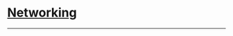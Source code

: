 # [Networking]

---

[Networking]:https://fedoramagazine.org/managing-network-interfaces-and-firewalld-in-cockpit/
